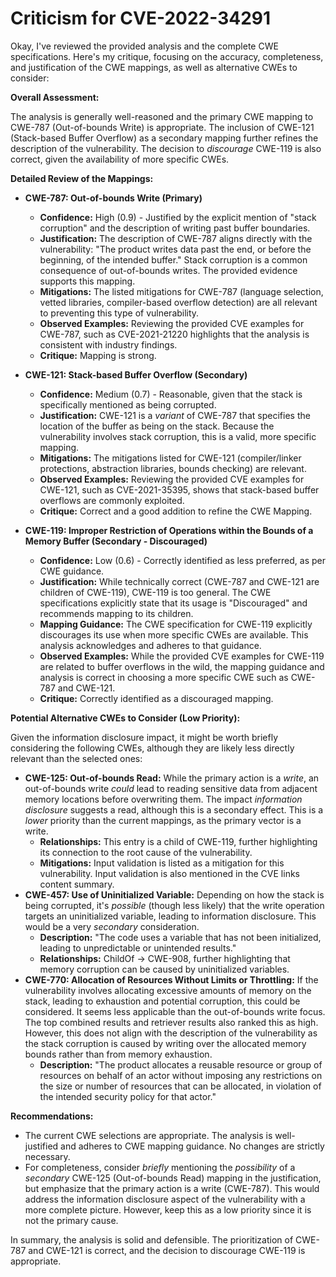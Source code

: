 # Criticism for CVE-2022-34291

Okay, I've reviewed the provided analysis and the complete CWE specifications. Here's my critique, focusing on the accuracy, completeness, and justification of the CWE mappings, as well as alternative CWEs to consider:

**Overall Assessment:**

The analysis is generally well-reasoned and the primary CWE mapping to CWE-787 (Out-of-bounds Write) is appropriate. The inclusion of CWE-121 (Stack-based Buffer Overflow) as a secondary mapping further refines the description of the vulnerability. The decision to *discourage* CWE-119 is also correct, given the availability of more specific CWEs.

**Detailed Review of the Mappings:**

*   **CWE-787: Out-of-bounds Write (Primary)**

    *   **Confidence:** High (0.9) - Justified by the explicit mention of "stack corruption" and the description of writing past buffer boundaries.
    *   **Justification:** The description of CWE-787 aligns directly with the vulnerability: "The product writes data past the end, or before the beginning, of the intended buffer." Stack corruption is a common consequence of out-of-bounds writes. The provided evidence supports this mapping.
    *   **Mitigations:** The listed mitigations for CWE-787 (language selection, vetted libraries, compiler-based overflow detection) are all relevant to preventing this type of vulnerability.
    *   **Observed Examples:** Reviewing the provided CVE examples for CWE-787, such as CVE-2021-21220 highlights that the analysis is consistent with industry findings.
    *   **Critique:** Mapping is strong.

*   **CWE-121: Stack-based Buffer Overflow (Secondary)**

    *   **Confidence:** Medium (0.7) - Reasonable, given that the stack is specifically mentioned as being corrupted.
    *   **Justification:** CWE-121 is a *variant* of CWE-787 that specifies the location of the buffer as being on the stack. Because the vulnerability involves stack corruption, this is a valid, more specific mapping.
    *   **Mitigations:** The mitigations listed for CWE-121 (compiler/linker protections, abstraction libraries, bounds checking) are relevant.
    *   **Observed Examples:** Reviewing the provided CVE examples for CWE-121, such as CVE-2021-35395, shows that stack-based buffer overflows are commonly exploited.
    *   **Critique:** Correct and a good addition to refine the CWE Mapping.

*   **CWE-119: Improper Restriction of Operations within the Bounds of a Memory Buffer (Secondary - Discouraged)**

    *   **Confidence:** Low (0.6) - Correctly identified as less preferred, as per CWE guidance.
    *   **Justification:** While technically correct (CWE-787 and CWE-121 are children of CWE-119), CWE-119 is too general. The CWE specifications explicitly state that its usage is "Discouraged" and recommends mapping to its children.
    *   **Mapping Guidance:** The CWE specification for CWE-119 explicitly discourages its use when more specific CWEs are available. This analysis acknowledges and adheres to that guidance.
    *   **Observed Examples:** While the provided CVE examples for CWE-119 are related to buffer overflows in the wild, the mapping guidance and analysis is correct in choosing a more specific CWE such as CWE-787 and CWE-121.
    *   **Critique:** Correctly identified as a discouraged mapping.

**Potential Alternative CWEs to Consider (Low Priority):**

Given the information disclosure impact, it might be worth briefly considering the following CWEs, although they are likely less directly relevant than the selected ones:

*   **CWE-125: Out-of-bounds Read:** While the primary action is a *write*, an out-of-bounds write *could* lead to reading sensitive data from adjacent memory locations before overwriting them. The impact *information disclosure* suggests a read, although this is a secondary effect. This is a *lower* priority than the current mappings, as the primary vector is a write.
    *   **Relationships:** This entry is a child of CWE-119, further highlighting its connection to the root cause of the vulnerability.
    *   **Mitigations:** Input validation is listed as a mitigation for this vulnerability. Input validation is also mentioned in the CVE links content summary.
*   **CWE-457: Use of Uninitialized Variable:** Depending on how the stack is being corrupted, it's *possible* (though less likely) that the write operation targets an uninitialized variable, leading to information disclosure.  This would be a very *secondary* consideration.
    *   **Description:** "The code uses a variable that has not been initialized, leading to unpredictable or unintended results."
    *   **Relationships:** ChildOf -> CWE-908, further highlighting that memory corruption can be caused by uninitialized variables.
*   **CWE-770: Allocation of Resources Without Limits or Throttling:** If the vulnerability involves allocating excessive amounts of memory on the stack, leading to exhaustion and potential corruption, this could be considered. It seems less applicable than the out-of-bounds write focus. The top combined results and retriever results also ranked this as high. However, this does not align with the description of the vulnerability as the stack corruption is caused by writing over the allocated memory bounds rather than from memory exhaustion.
    *   **Description:** "The product allocates a reusable resource or group of resources on behalf of an actor without imposing any restrictions on the size or number of resources that can be allocated, in violation of the intended security policy for that actor."

**Recommendations:**

*   The current CWE selections are appropriate. The analysis is well-justified and adheres to CWE mapping guidance. No changes are strictly necessary.
*   For completeness, consider *briefly* mentioning the *possibility* of a *secondary* CWE-125 (Out-of-bounds Read) mapping in the justification, but emphasize that the primary action is a write (CWE-787). This would address the information disclosure aspect of the vulnerability with a more complete picture. However, keep this as a low priority since it is not the primary cause.

In summary, the analysis is solid and defensible. The prioritization of CWE-787 and CWE-121 is correct, and the decision to discourage CWE-119 is appropriate.